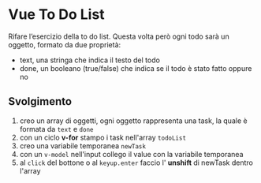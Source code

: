 # Vue To Do List

Rifare l’esercizio della to do list.
Questa volta però ogni todo sarà un oggetto, formato da due proprietà:

- text, una stringa che indica il testo del todo
- done, un booleano (true/false) che indica se il todo è stato fatto oppure no

## Svolgimento

1. creo un array di oggetti, ogni oggetto rappresenta una task, la quale è formata da `text` e `done`
2. con un ciclo **v-for** stampo i task nell'array `todoList`
3. creo una variabile temporanea `newTask`
4. con un `v-model` nell'input collego il value con la variabile temporanea
5. al `click` del bottone o al `keyup.enter` faccio l' **unshift** di newTask dentro l'array
